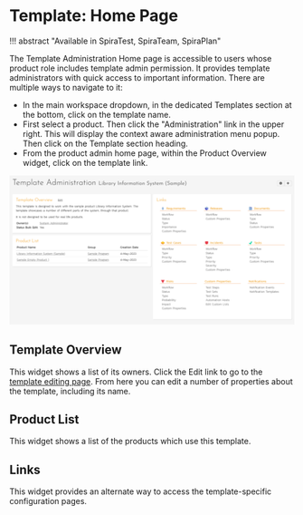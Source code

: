 # Template: Home Page
!!! abstract "Available in SpiraTest, SpiraTeam, SpiraPlan"

The Template Administration Home page is accessible to users whose product role includes template admin permission. It provides template administrators with quick access to important information. There are multiple ways to navigate to it: 

- In the main workspace dropdown, in the dedicated Templates section at the bottom, click on the template name.
- First select a product. Then click the "Administration" link in the upper right. This will display the context aware administration menu popup. Then click on the Template section heading. 
- From the product admin home page, within the Product Overview widget, click on the template link.

![](img/Template_Admin_Home.png)

## Template Overview
This widget shows a list of its owners. Click the Edit link to go to the [template editing page](System-Workspaces.md/#viewedit-templates). From here you can edit a number of properties about the template, including its name.

## Product List
This widget shows a list of the products which use this template.

## Links
This widget provides an alternate way to access the template-specific configuration pages.



